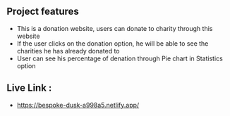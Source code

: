 ## Project features

- This is a donation website, users can donate to charity through this website
- If the user clicks on the donation option, he will be able to see the charities he has already donated to
- User can see his percentage of denation through Pie chart  in Statistics option

## Live Link :
- https://bespoke-dusk-a998a5.netlify.app/
